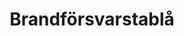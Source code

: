 ---
title: 'Brandförsvarstablå'
symbol_image: 'symbols/kr/54.svg'
weight: 54
card: true
card_color: 'bg-symbol-red'
---